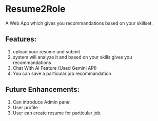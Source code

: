 # Resume2Role
A Web App which gives you recommandations based on your skillset.

## Features:
1) upload your resume and submit
2) system will analyze it and based on your skills gives you recommandations
4) Chat With AI Feature (Used Gemini API)
3) You can save a particular job recommandation

## Future Enhancements:
1) Can introduce Admin panel
2) User profile
3) User can create resume for particular job.